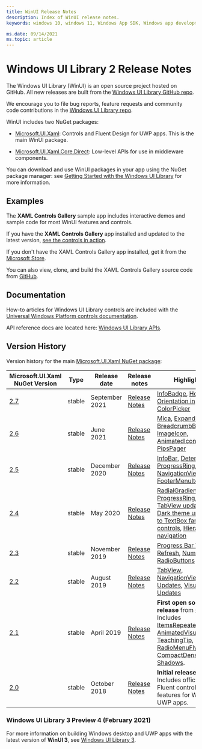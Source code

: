 ```yaml
---
title: WinUI Release Notes
description: Index of WinUI release notes.
keywords: windows 10, windows 11, Windows App SDK, Windows app development platform, desktop development, win32, WinRT, uwp, toolkit sdk, winui, Windows UI Library

ms.date: 09/14/2021
ms.topic: article
---
```


# Windows UI Library 2 Release Notes

The Windows UI Library (WinUI) is an open source project hosted on GitHub. All new releases are built from the [Windows UI Library GitHub repo](https://aka.ms/winui).

We encourage you to file bug reports, feature requests and community code contributions in the [Windows UI Library repo](https://aka.ms/winui).

WinUI includes two NuGet packages:

* [Microsoft.UI.Xaml](https://www.nuget.org/packages/Microsoft.UI.Xaml): Controls and Fluent Design for UWP apps. This is the main WinUI package.

* [Microsoft.UI.Xaml.Core.Direct](https://www.nuget.org/packages/Microsoft.UI.Xaml.Core.Direct): Low-level APIs for use in middleware components.

You can download and use WinUI packages in your app using the NuGet package manager: see [Getting Started with the Windows UI Library](/uwp/toolkits/winui/getting-started) for more information.

## Examples

The **XAML Controls Gallery** sample app includes interactive demos and sample code for most WinUI features and controls.

If you have the **XAML Controls Gallery** app installed and updated to the latest version, [see the controls in action](xamlcontrolsgallery:).

If you don't have the XAML Controls Gallery app installed, get it from the [Microsoft Store](https://aka.ms/xamlgalleryapp).

You can also view, clone, and build the XAML Controls Gallery source code from [GitHub](https://github.com/Microsoft/Xaml-Controls-Gallery).

## Documentation

How-to articles for Windows UI Library controls are included with the [Universal Windows Platform controls documentation](/windows/uwp/design/controls-and-patterns/).

API reference docs are located here: [Windows UI Library APIs](/windows/winui/api/).

## Version History

Version history for the main [Microsoft.UI.Xaml NuGet package](https://www.nuget.org/packages/Microsoft.UI.Xaml):

| Microsoft.UI.Xaml NuGet Version | Type | Release date | Release notes | Highlights |
| --- | --- | --- | --- | --- |
| [2.7](winui-2.7.md) | stable | September 2021 | [Release Notes](winui-2.7.md) | [InfoBadge](winui-2.7.md#infobadge), [Horizontal Orientation in ColorPicker](winui-2.7.md#horizontal-orientation-in-colorpicker) |
| [2.6](winui-2.6.md) | stable | June 2021 | [Release Notes](winui-2.6.md) | [Mica](winui-2.6.md#mica), [Expander](winui-2.6.md#expander), [BreadcrumbBar](winui-2.6.md#breadcrumbbar), [ImageIcon](winui-2.6.md#imageicon), [AnimatedIcon](winui-2.6.md#animatedicon), [PipsPager](winui-2.6.md#pipspager) |
| [2.5](winui-2.5.md) | stable | December 2020 | [Release Notes](winui-2.5.md) | [InfoBar](winui-2.5.md#infobar), [Determinate ProgressRing](winui-2.5.md#determinate-progressring), [NavigationView FooterMenuItems](winui-2.5.md#navigationview-footermenuitems) |
| [2.4](winui-2.4.md) | stable | May 2020 | [Release Notes](winui-2.4.md) | [RadialGradientBrush](winui-2.4.md#radialgradientbrush), [ProgressRing](winui-2.4.md#progressring), [TabView updates](winui-2.4.md#tabview-updates), [Dark theme updates to TextBox family of controls](winui-2.4.md#dark-theme-updates-to-textbox-family-of-controls), [Hierarchical navigation](winui-2.4.md#hierarchical-navigation)  |
| [2.3](winui-2.3.md) | stable | November 2019 | [Release Notes](winui-2.3.md) | [Progress Bar Visual Refresh](winui-2.3.md#progress-bar-visual-refresh), [NumberBox](winui-2.3.md#numberbox), [RadioButtons](winui-2.3.md#radiobuttons) |
| [2.2](winui-2.2.md) | stable | August 2019 | [Release Notes](winui-2.2.md) | [TabView](winui-2.2.md#tabview), [NavigationView Updates](winui-2.2.md#navigationview-updates), [Visual Style Updates](winui-2.2.md#visual-style-updates)  |
| [2.1](winui-2.1.md) | stable | April 2019 | [Release Notes](winui-2.1.md) | **First open source release** from [GitHub](https://github.com/microsoft/microsoft-ui-xaml). Includes [ItemsRepeater](winui-2.1.md#itemsrepeater), [AnimatedVisualPlayer](winui-2.1.md#animatedvisualplayer), [TeachingTip](winui-2.1.md#teachingtip), [RadioMenuFlyoutItem](winui-2.1.md#radiomenuflyoutitem), [CompactDensity](winui-2.1.md#compactdensity), [Shadows](winui-2.1.md#shadows). |
| [2.0](winui-2.0.md) | stable | October 2018 | [Release Notes](winui-2.0.md) | **Initial release**. Includes official native Fluent controls and features for Windows UWP apps.  |

### Windows UI Library 3 Preview 4 (February 2021)

For more information on building Windows desktop and UWP apps with the latest version of **WinUI 3**, see  [Windows UI Library 3](../../winui3/index.md).
